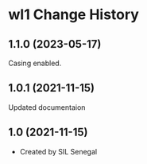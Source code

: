 wl1 Change History
====================

1.1.0 (2023-05-17)
----------------
Casing enabled.

1.0.1 (2021-11-15)
----------------
Updated documentaion

1.0 (2021-11-15)
----------------
* Created by SIL Senegal
